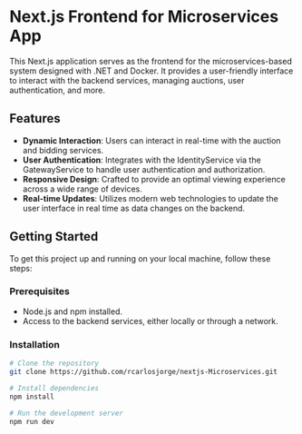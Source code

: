 # Next.js Frontend for Microservices App

This Next.js application serves as the frontend for the microservices-based system designed with .NET and Docker. It provides a user-friendly interface to interact with the backend services, managing auctions, user authentication, and more.

## Features

- **Dynamic Interaction**: Users can interact in real-time with the auction and bidding services.
- **User Authentication**: Integrates with the IdentityService via the GatewayService to handle user authentication and authorization.
- **Responsive Design**: Crafted to provide an optimal viewing experience across a wide range of devices.
- **Real-time Updates**: Utilizes modern web technologies to update the user interface in real time as data changes on the backend.

## Getting Started

To get this project up and running on your local machine, follow these steps:

### Prerequisites

- Node.js and npm installed.
- Access to the backend services, either locally or through a network.

### Installation

```bash
# Clone the repository
git clone https://github.com/rcarlosjorge/nextjs-Microservices.git

# Install dependencies
npm install

# Run the development server
npm run dev
